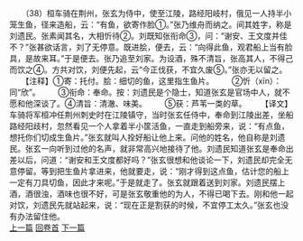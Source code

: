 　　（38）桓车骑在荆州，张玄为侍中，使至江陵，路经阳岐村，俄见一人持半小笼生鱼，径来造船，云：“有鱼，欲寄作脸①。”张乃维舟而纳之。间其姓字，称是刘遗民。张素闻其名，大相忻待②。刘既知张衔命③，问：“谢安、王文度并佳不？”张甚欲话言，刘了无停意。既进脍，便去，云：“向得此鱼，观君船上当有脸具，是故来耳。”于是便去。张乃追至刘家。为设酒，殊不清旨，张高其人，不得己而饮之④。方共对饮，刘便先起，云“今正伐获，不宜久废⑤。”张亦无以留之。
　　【注释】①寄：托付。脍：细切的鱼，这里指生鱼片。
　　②忻（xīn）：同“欣”。
　　③衔命：奉命。按：刘遗民是个隐士，知道张玄是官场中人，就不愿和他深谈了。④清旨：清澈、味美。
　　⑤获：芦苇一类的草。
　　【译文】车骑将军桓冲任荆州刺史时在江陵镇守，当时张玄任侍中，奉命到江陵出差，坐船路经阳歧村，忽然看见一个人拿着半小筐活鱼，一直走到船旁来，说：“有点鱼，想托你们切成生鱼片。”张玄就叫人拴好船让他上来。问他的姓名，他自称是刘遗民。张玄一向听到过他的名声，就非常高兴地接待了他。刘遗民知道张玄是奉命出差以后，问道：“谢安和王文度都好吗？”张玄很想和他谈论一下，刘遗民却完全无意停留。等到把生鱼片拿进来，他就要走，说：“刚才得到这点鱼，估计您的船上一定有刀具切鱼，因此才来呢。”于是就走了。张玄就跟着送到刘家。刘遗民摆上酒，酒很浊，酒味也很不好，可是张玄敬重他的为人，不得已喝下去。刚和他一起对饮，刘遗民先就站起来，说：“现在正是割获的时候，不宜停工太久。”张玄也没有办法留住他。
<br>[上一篇](23_37) [回卷首](23_00) [下一篇](23_39)
